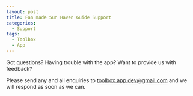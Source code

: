 ```yaml
---
layout: post
title: Fan made Sun Haven Guide Support
categories:
  - Support
tags:
  - Toolbox
  - App
---
```


Got questions? Having trouble with the app? Want to provide us with feedback? 

Please send any and all enquiries to [toolbox.app.dev@gmail.com](mailto:toolbox.app.dev@gmail.com) and we will respond as soon as we can.
